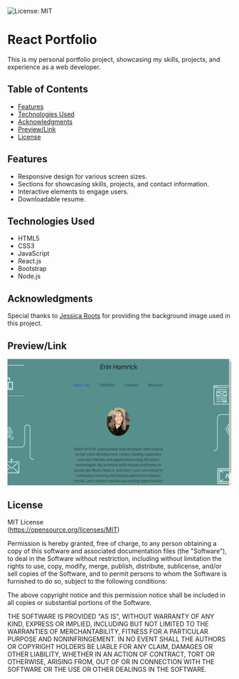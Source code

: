 ![License: MIT](https://img.shields.io/badge/License-MIT-yellow.svg)

# React Portfolio

This is my personal portfolio project, showcasing my skills, projects, and experience as a web developer.

## Table of Contents

- [Features](#features)
- [Technologies Used](#technologies-used)
- [Acknowledgments](#acknowledgments)
- [Preview/Link](#preview/link)
- [License](#license)

## Features

- Responsive design for various screen sizes.
- Sections for showcasing skills, projects, and contact information.
- Interactive elements to engage users.
- Downloadable resume.

## Technologies Used

- HTML5
- CSS3
- JavaScript
- React.js
- Bootstrap
- Node.js

## Acknowledgments

Special thanks to [Jessica Roots](https://jessicaroots.com) for providing the background image used in this project.

## Preview/Link
![Project Screenshot](PortfolioScreenshot.png)


## License

MIT License  
(https://opensource.org/licenses/MIT)

Permission is hereby granted, free of charge, to any person obtaining a copy
of this software and associated documentation files (the "Software"), to deal
in the Software without restriction, including without limitation the rights
to use, copy, modify, merge, publish, distribute, sublicense, and/or sell
copies of the Software, and to permit persons to whom the Software is
furnished to do so, subject to the following conditions:

The above copyright notice and this permission notice shall be included in all
copies or substantial portions of the Software.

THE SOFTWARE IS PROVIDED "AS IS", WITHOUT WARRANTY OF ANY KIND, EXPRESS OR
IMPLIED, INCLUDING BUT NOT LIMITED TO THE WARRANTIES OF MERCHANTABILITY,
FITNESS FOR A PARTICULAR PURPOSE AND NONINFRINGEMENT. IN NO EVENT SHALL THE
AUTHORS OR COPYRIGHT HOLDERS BE LIABLE FOR ANY CLAIM, DAMAGES OR OTHER
LIABILITY, WHETHER IN AN ACTION OF CONTRACT, TORT OR OTHERWISE, ARISING FROM,
OUT OF OR IN CONNECTION WITH THE SOFTWARE OR THE USE OR OTHER DEALINGS IN THE
SOFTWARE.